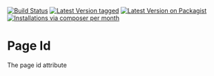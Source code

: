 [![Build Status](https://travis-ci.org/MetaModels/attribute_url.svg)](https://travis-ci.org/MetaModels/attribute_url)
[![Latest Version tagged](http://img.shields.io/github/tag/MetaModels/attribute_url.svg)](https://github.com/MetaModels/attribute_url/tags)
[![Latest Version on Packagist](http://img.shields.io/packagist/v/MetaModels/attribute_url.svg)](https://packagist.org/packages/MetaModels/attribute_url)
[![Installations via composer per month](http://img.shields.io/packagist/dm/MetaModels/attribute_url.svg)](https://packagist.org/packages/MetaModels/attribute_url)

Page Id
===

The page id attribute
